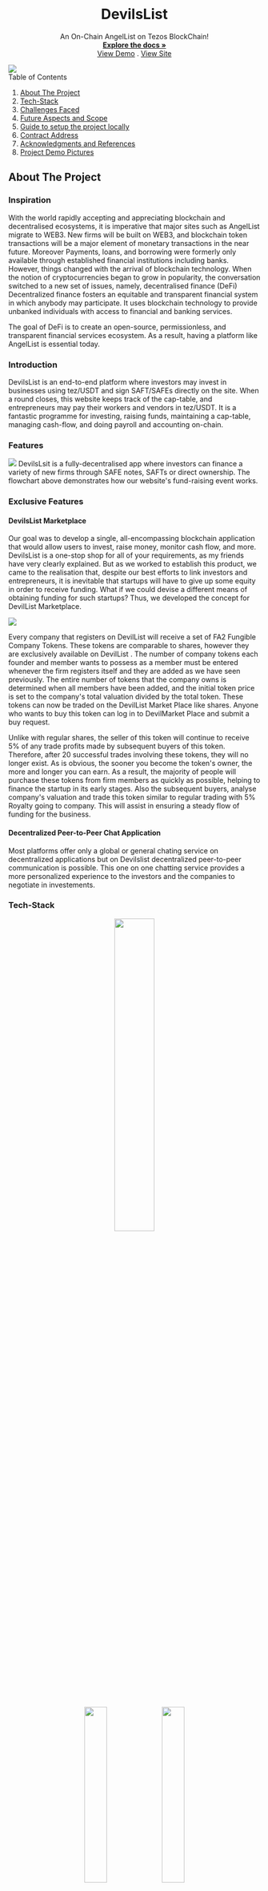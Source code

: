 <!-- Improved compatibility of back to top link: See: https://github.com/othneildrew/Best-README-Template/pull/73 -->
<a name="readme-top"></a>




<!-- PROJECT SHIELDS -->
<!--
* I'm using markdown "reference style" links for readability.
* Reference links are enclosed in brackets [ ] instead of parentheses ( ).
* See the bottom of this document for the declaration of the reference variables
* for contributors-url, forks-url, etc. This is an optional, concise syntax you may use.
* https://www.markdownguide.org/basic-syntax/#reference-style-links


<!-- PROJECT LOGO -->
<br />
<div align="center">
  <!-- <a href="https://github.com/othneildrew/Best-README-Template">
    <img src="images/logo.png" alt="Logo" width="80" height="80">
  </a> -->

  <h1 align="center"> DevilsList </h1>

  <p align="center">
    An On-Chain AngelList on Tezos BlockChain!
    <br />
    <a href="https://github.com/othneildrew/Best-README-Template"><strong>Explore the docs »</strong></a>
    <br />
    <a href="https://youtu.be/m3xArqbYJ1A">View Demo</a>
    .
    <a href="https://decentralizedangellist.web.app">View Site</a>
    <!-- <a href="https://github.com/othneildrew/Best-README-Template/issues">Report Bug</a>
    ·
    <a href="https://github.com/othneildrew/Best-README-Template/issues">Request Feature</a> -->
  </p>
</div>

<img src='assets/devilslist-pic.jpg'>

<!-- TABLE OF CONTENTS -->

  <summary>Table of Contents</summary>
  <ol>
    <li><a href="#about-the-project">About The Project</a></li>
    <li><a href="#getting-started">Tech-Stack</a></li>
    <li><a href="#usage">Challenges Faced</a></li>
    <li><a href="#contributing">Future Aspects and Scope</a></li>
    <li><a href="#license">Guide to setup the project locally</a></li>
    <li><a href="#contract-address">Contract Address</a></li>
    <li><a href="#acknowledgments">Acknowledgments and References</a></li>
    <li><a href="#contact">Project Demo Pictures</a></li>

  </ol>




## About The Project

### Inspiration 

With the world rapidly accepting and appreciating blockchain and decentralised ecosystems, it is imperative that major sites such as AngelList migrate to WEB3. New firms will be built on WEB3, and blockchain token transactions will be a major element of monetary transactions in the near future.
Moreover Payments, loans, and borrowing were formerly only available through established financial institutions including banks. However, things changed with the arrival of blockchain technology. When the notion of cryptocurrencies began to grow in popularity, the conversation switched to a new set of issues, namely, decentralised finance (DeFi) Decentralized finance fosters an equitable and transparent financial system in which anybody may participate. It uses blockchain technology to provide unbanked individuals with access to financial and banking services.

The goal of DeFi is to create an open-source, permissionless, and transparent financial services ecosystem. As a result, having a platform like AngelList is essential today.

### Introduction

DevilsList is an end-to-end platform where investors may invest in businesses using tez/USDT and sign SAFT/SAFEs directly on the site. When a round closes, this website keeps track of the cap-table, and entrepreneurs may pay their workers and vendors in tez/USDT. It is a fantastic programme for investing, raising funds, maintaining a cap-table, managing cash-flow, and doing payroll and accounting on-chain.

### Features
<img src='assets/workflow-devilslist.png'>
DevilsLsit is a fully-decentralised app where investors can finance a variety of new firms through SAFE notes, SAFTs or direct ownership.
The flowchart above demonstrates how our website's fund-raising event works.

### Exclusive Features
#### DevilsList Marketplace

Our goal was to develop a single, all-encompassing blockchain application that would allow users to invest, raise money, monitor cash flow, and more. DevilsList is a one-stop shop for all of your requirements, as my friends have very clearly explained. But as we worked to establish this product, we came to the realisation that, despite our best efforts to link investors and entrepreneurs, it is inevitable that startups will have to give up some equity in order to receive funding. What if we could devise a different means of obtaining funding for such startups? Thus, we developed the concept for DevilList Marketplace.

<img src='assets/market-place-working.png'>

Every company that registers on DevilList will receive a set of FA2 Fungible Company Tokens. These tokens are comparable to shares, however they are exclusively available on DevilList . The number of company tokens each founder and member wants to possess as a member must be entered whenever the firm registers itself and they are added as we have seen previously. The entire number of tokens that the company owns is determined when all members have been added, and the initial token price is set to the company's total valuation divided by the total token. These tokens can now be traded on the DevilList Market Place like shares. Anyone who wants to buy this token can log in to DevilMarket Place and submit a buy request. 
 
Unlike with regular shares, the seller of this token will continue to receive 5% of any trade profits made by subsequent buyers of this token. Therefore, after 20 successful trades involving these tokens, they will no longer exist. As is obvious, the sooner you become the token's owner, the more and longer you can earn. 
As a result, the majority of people will purchase these tokens from firm members as quickly as possible, helping to finance the startup in its  early stages. 
Also the subsequent buyers, analyse company's valuation and trade this token similar to regular trading with 5% Royalty going to company. This will assist in ensuring a steady flow of funding for the business.

#### Decentralized Peer-to-Peer Chat Application

Most platforms offer only a global or general chating service on decentralized applications but on Devilslist decentralized peer-to-peer communication is possible. This one on one chatting service provides a more personalized experience to the investors and the companies to negotiate in investements.






<!-- Here's why:
* Your time should be focused on creating something amazing. A project that solves a problem and helps others
* You shouldn't be doing the same tasks over and over like creating a README from scratch
* You should implement DRY principles to the rest of your life :smile:

Of course, no one template will serve all projects since your needs may be different. So I'll be adding more in the near future. You may also suggest changes by forking this repo and creating a pull request or opening an issue. Thanks to all the people have contributed to expanding this template! -->

<!-- Use the `BLANK_README.md` to get started. -->





### Tech-Stack
<p align="center">
<a href="https://tezos.com/"><img src="assets/tezos-bg.png"   width="40%" height="40%"></a>
<p align="center" float="left">
<a href="https://smartpy.io/"><img src="assets/smartpy.png" width="30%" height="30%"></a>
<a href="https://reactjs.org/"><img src="assets/reactjs.png"  width="30%" height="30%"></a>
</p>
<p align="center" float="left">
<a href="https://ipfs.io/"><img src="assets/ipfs.png" width="30%" height="30%"></a>
</p>
    
💲  Tezos - Evolutionary, revolutionary, and everything in-between. <br/>
📷 IPFS is a peer-to-peer hypermedia protocol designed to preserve and grow humanity's knowledge. <br/>


<p align="right"><a href="#readme-top">Top</a></p>

## Challenges Faced
We are new to the Tezos Block chain are so we ran into soem issues while the duration of this project,
1. It took major time to resolve erros in smartpy due to lack of proper error messages and documentation regarding the errors.
2. The Becon Wallet was not compatible with the latest React JS version (18) due to which we had to use version 16.
3. The resources for the working of Angellist were scarce.

### Major issues
2 days prior to the deadline, the infura ipfs service stopped working due to which we had to switch to a different service
(nft.storage). This caused a major backlash due to which we had to restructure the project accordingly. If not for this
inconvenience we would have implemented more features we had initially decided.

<p align="right"><a href="#readme-top">Top</a></p>

## Future Aspects and Scope
Royalty On FA2 Company Tokens: 
Unlike traditional stock-trading using FA2 token the seller of token will get Royalty of 5% on the trade profit done buy the successive buyers of this tokens.
By this we will encourage people to built great companies on blockchain as the early you become owner of the tokens longer you get the profit (each owner will keep getting royalty until the those tokens are in the market). The above feature is already half implemented.

CRON jobs : Introducing CRON jobs to automate the buying and selling FA2 company tokens (which are currently being triggered by confirmations) instead directly initiate tokens transfer whenever avaliable at the buyer's price.

Coinbase: If any user on the platform is deficiet of Tez instead of going to other platforms for buying tez he can buy tez directly from our platform. By making this buying process easy we will encourage the users to keep trading in Tez which will help in growth of Tezos Ecosystem. The above feature is almost close to completition.

USDT/USDC: According to the research USDT stable coin has came on the Tezos blockchain recently in June 2022. USDC.e is coin on ethereum blockchain. For allowing the transactions in USDC.e there need to build an bridge between the two blockchain. We hope to enable transactions in this two coins in the near future.



<p align="right"><a href="#readme-top">Top</a></p>





## Guide to setup the project locally
### Prerequisites

- Python 3.x +
- Node v12.x +

<p align="right"><a href="#readme-top">Top</a></p>

### Setup, Run, Compile & Deploy Steps :


1.  `npm install` it will install all your dependencies

2.  `npm run client-install` it will install all the client dependencies i.e in React

> If step 2 does not work then go to the 'client' directory and run 'npm install'

3.  `npm run sync` this is a syncing command. Whenever the compile_config is changed in config.json this command must be executed from the terminal. This command helps the bundle to reconfigure the compilation parameters according to the changes you have made.

4.  `npm run compile` will build the contracts locally inside the folder ./contract_build. This command compiles the python file to a Michelson file and stores it in the ./contract_build folder.

5.  `npm run deploy` will deploy your contract with the params respect to your config.json

6.  `npm run dapp` It will spin-up the Dapp front-end and you are ready to use it. This Bundle is packed up with simple create-react-app. Once you run the command the front-end dev server will start up and you will be redirected to your home page in your default browser.

7.  `npm run test` It will run the whole template of SmartPy code with their scenario based testing. And the test results will be visualised in the teminal.
>Step 7 will also generate a test_build where your test results will be stored.

8.  `npm run get-entry-points` It will extract the entry-points from you recently compiled code and display in the terminal with a sample invocation which you can reference while invoking an entry-point from your dapp.
9.  *`npm run sync` is mandatory whenever your config.json file is changed !*

<p align="right"><a href="#readme-top">Top</a></p>

## Contract Address
### KT1Hm63JnL6ZCypjWgH4Xnr9tETpkbz48q5H

<!-- ACKNOWLEDGMENTS -->
## Acknowledgments and References

* [Infura](https://infura.io/)
* [Taquito](https://tezostaquito.io/)
* [Smartpy](https://smartpy.io/)
* [Tezos](https://opentezos.com/)
* [Axios](https://axios-http.com/docs/intro)
* [TZKT APi](https://api.tzkt.io/)
* [React](https://reactjs.org/docs/getting-started.html)
* [Fusion Charts](https://www.fusioncharts.com/fusioncharts)
* [README Template](https://github.com/othneildrew/Best-README-Template/edit/master/README.md)

<p align="right"><a href="#readme-top">Top</a></p>

## Project Demo Pictures
You can refer the sample shots our projects <a href="https://drive.google.com/drive/folders/1vyppSZRm_aS8BcY_G4efxLQuYp651AkP?usp=sharing">Click Here</a>

<p align="right">(<a href="#readme-top">Top</a>)</p>

